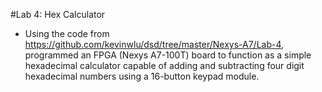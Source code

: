 #Lab 4: Hex Calculator
-  Using the code from https://github.com/kevinwlu/dsd/tree/master/Nexys-A7/Lab-4, programmed an FPGA (Nexys A7-100T) board to function as a simple hexadecimal calculator capable of adding and subtracting four digit hexadecimal numbers using a 16-button keypad module.


